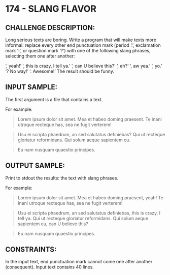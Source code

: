 # 174 - SLANG FLAVOR
## CHALLENGE DESCRIPTION:

Long serious texts are boring. Write a program that will make texts more informal: replace every other end punctuation mark (period ‘.’, exclamation mark ‘!’, or question mark ‘?’) with one of the following slang phrases, selecting them one after another:

‘, yeah!’
‘, this is crazy, I tell ya.’
‘, can U believe this?’
‘, eh?’
‘, aw yea.’
‘, yo.’
‘? No way!’
‘. Awesome!’
The result should be funny.

## INPUT SAMPLE:

The first argument is a file that contains a text.

For example:
> Lorem ipsum dolor sit amet. Mea et habeo doming praesent. Te inani utroque recteque has, sea ne fugit verterem!

> Usu ei scripta phaedrum, an sed salutatus definiebas? Qui ut recteque gloriatur reformidans. Qui solum aeque sapientem cu.

> Eu nam nusquam quaestio principes.

## OUTPUT SAMPLE:

Print to stdout the results: the text with slang phrases.

For example:
> Lorem ipsum dolor sit amet. Mea et habeo doming praesent, yeah! Te inani utroque recteque has, sea ne fugit verterem!

> Usu ei scripta phaedrum, an sed salutatus definiebas, this is crazy, I tell ya. Qui ut recteque gloriatur reformidans. Qui solum aeque sapientem cu, can U believe this?

> Eu nam nusquam quaestio principes.

## CONSTRAINTS:

In the input text, end punctuation mark cannot come one after another (consequent).
Input text contains 40 lines.